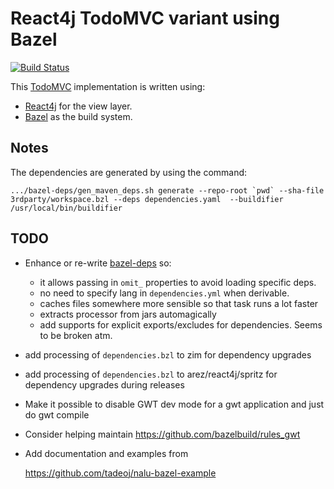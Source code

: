 # React4j TodoMVC variant using Bazel

[![Build Status](https://secure.travis-ci.org/react4j/react4j-todomvc.png?branch=raw_bazel)](http://travis-ci.org/react4j/react4j-todomvc)

This [TodoMVC](http://todomvc.com/) implementation is written using:

* [React4j](https://react4j.github.io) for the view layer.
* [Bazel](https://bazel.build/) as the build system.

## Notes

The dependencies are generated by using the command:

    .../bazel-deps/gen_maven_deps.sh generate --repo-root `pwd` --sha-file 3rdparty/workspace.bzl --deps dependencies.yaml  --buildifier /usr/local/bin/buildifier

## TODO

* Enhance or re-write [bazel-deps](https://github.com/johnynek/bazel-deps) so:
  - it allows passing in `omit_` properties to avoid loading specific deps.
  - no need to specify lang in `dependencies.yml` when derivable.
  - caches files somewhere more sensible so that task runs a lot faster
  - extracts processor from jars automagically
  - add supports for explicit exports/excludes for dependencies. Seems to be broken atm.

* add processing of `dependencies.bzl` to zim for dependency upgrades

* add processing of `dependencies.bzl` to arez/react4j/spritz for dependency upgrades during releases

* Make it possible to disable GWT dev mode for a gwt application and just do gwt compile

* Consider helping maintain https://github.com/bazelbuild/rules_gwt

* Add documentation and examples from

  https://github.com/tadeoj/nalu-bazel-example
